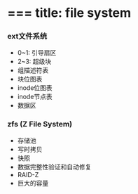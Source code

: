 ===
title: file system
===

### ext文件系统
 * 0~1: 引导扇区
 * 2~3: 超级块
 * 组描述符表
 * 块位图表
 * inode位图表
 * inode节点表
 * 数据区

### zfs (Z File System)
 * 存储池
 * 写时拷贝
 * 快照
 * 数据完整性验证和自动修复
 * RAID-Z
 * 巨大的容量
